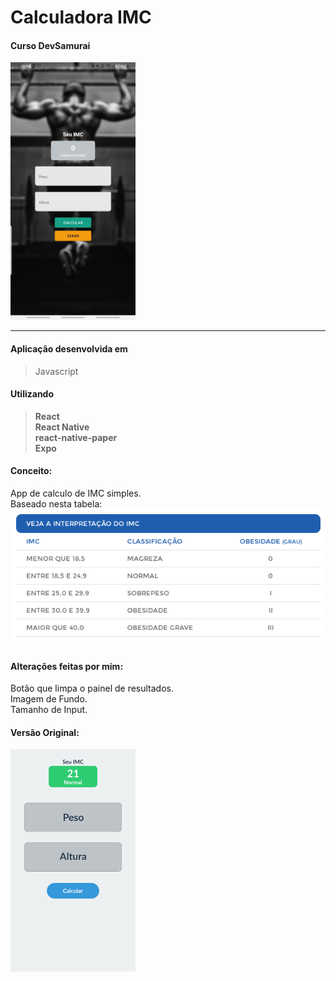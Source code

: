 # Calculadora IMC
#### Curso DevSamurai

<img src="/layout.jpeg" width=200px alt="Index">

---

#### Aplicação desenvolvida em

>Javascript <br>


#### Utilizando 

> **React** <br>
> **React Native** <br>
> **react-native-paper** <br>
> **Expo** <br>


#### Conceito:
   App de calculo de IMC simples.<br>
   Baseado nesta tabela:<br>
<img src="/Tabela IMC.png" width=600px alt="Index">


#### Alterações feitas por mim:
   Botão que limpa o painel de resultados.<br>
   Imagem de Fundo.<br>
   Tamanho de Input.

#### Versão Original:

<img src="/Mockup.png" width=200px alt="Index">





